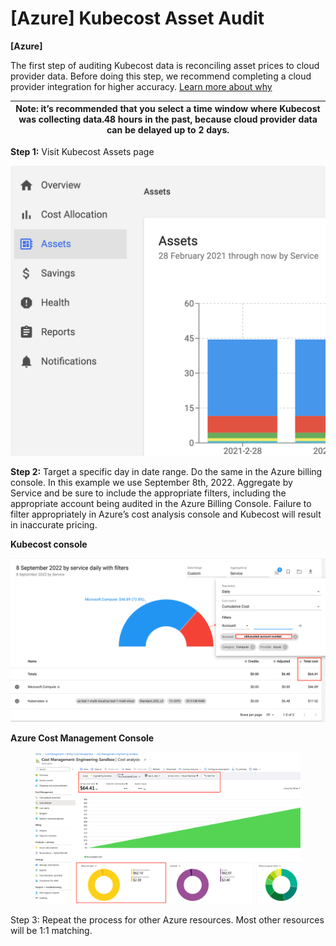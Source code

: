 # \[Azure] Kubecost Asset Audit

**\[Azure]**

The first step of auditing Kubecost data is reconciling asset prices to cloud provider data. Before doing this step, we recommend completing a cloud provider integration for higher accuracy. [Learn more about why](https://github.com/kubecost/docs/blob/master/assets.md#cloud-cost-reconciliation)

| Note: it’s recommended that you select a time window where Kubecost was collecting data.48 hours in the past, because cloud provider data can be delayed up to 2 days. |
| ---------------------------------------------------------------------------------------------------------------------------------------------------------------------- |

**Step 1:** Visit Kubecost Assets page

![](.gitbook/assets/0)

**Step 2:** Target a specific day in date range. Do the same in the Azure billing console. In this example we use September 8th, 2022. Aggregate by Service and be sure to include the appropriate filters, including the appropriate account being audited in the Azure Billing Console. Failure to filter appropriately in Azure’s cost analysis console and Kubecost will result in inaccurate pricing.

**Kubecost console**

![](<.gitbook/assets/1 (3)>)

**Azure Cost Management Console**&#x20;

<figure><img src=".gitbook/assets/2" alt=""><figcaption></figcaption></figure>



Step 3: Repeat the process for other Azure resources. Most other resources will be 1:1 matching.
